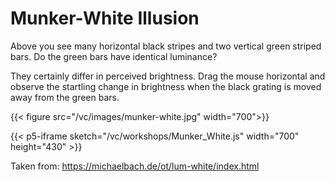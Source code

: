 # Munker-White Illusion

Above you see many horizontal black stripes and two vertical green striped bars. Do the green bars have identical luminance? 

They certainly differ in perceived brightness. Drag the mouse horizontal and observe the startling change in brightness when the black grating is moved away from the green bars.

{{< figure src="/vc/images/munker-white.jpg" width="700">}}

{{< p5-iframe sketch="/vc/workshops/Munker_White.js" width="700" height="430" >}}

Taken from: https://michaelbach.de/ot/lum-white/index.html